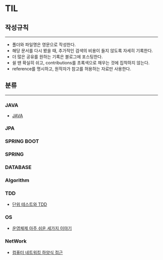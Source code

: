 # TIL

## 작성규칙

---

- 폴더와 파일명은 영문으로 작성한다.
- 해당 문서를 다시 봤을 때, 추가적인 검색의 비용이 들지 않도록 자세히 기록한다.
- 더 많은 공유를 원하는 기록은 블로그에 포스팅한다.
- 쉴 땐 확실히 쉬고, contributions를 초록색으로 채우는 것에 집착하지 않는다.
- reference를 명시하고, 원작자가 참고를 허용하는 자료만 사용한다.

## 분류

---

### JAVA

- [JAVA](https://github.com/akskflwn/TIL/tree/main/JAVA#readme)

### JPA

### SPRING BOOT

### SPRING

### DATABASE

### Algorithm

### TDD

- [단위 테스트와 TDD](https://github.com/akskflwn/TIL/blob/main/TDD/Testcode.md)

### OS

- [운영체제 아주 쉬운 세가지 이야기](https://github.com/akskflwn/TIL/blob/main/OS/os.md)

### NetWork

- [컴퓨터 네트워킹 하양식 접근]()
